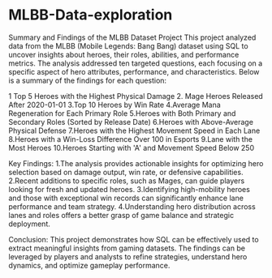 # MLBB-Data-exploration

Summary and Findings of the MLBB Dataset Project
This project analyzed data from the MLBB (Mobile Legends: Bang Bang) dataset using SQL to uncover insights about heroes, their roles, abilities, and performance metrics. The analysis addressed ten targeted questions, each focusing on a specific aspect of hero attributes, performance, and characteristics. Below is a summary of the findings for each question:

1 Top 5 Heroes with the Highest Physical Damage
2. Mage Heroes Released After 2020-01-01
3.Top 10 Heroes by Win Rate
4.Average Mana Regeneration for Each Primary Role
5.Heroes with Both Primary and Secondary Roles (Sorted by Release Date)
6.Heroes with Above-Average Physical Defense
7.Heroes with the Highest Movement Speed in Each Lane
8.Heroes with a Win-Loss Difference Over 100 in Esports
9.Lane with the Most Heroes
10.Heroes Starting with 'A' and Movement Speed Below 250

Key Findings:
1.The analysis provides actionable insights for optimizing hero selection based on damage output, win rate, or defensive capabilities.
2.Recent additions to specific roles, such as Mages, can guide players looking for fresh and updated heroes.
3.Identifying high-mobility heroes and those with exceptional win records can significantly enhance lane performance and team strategy.
4.Understanding hero distribution across lanes and roles offers a better grasp of game balance and strategic deployment.

Conclusion:
This project demonstrates how SQL can be effectively used to extract meaningful insights from gaming datasets. The findings can be leveraged by players and analysts to refine strategies, understand hero dynamics, and optimize gameplay performance.
